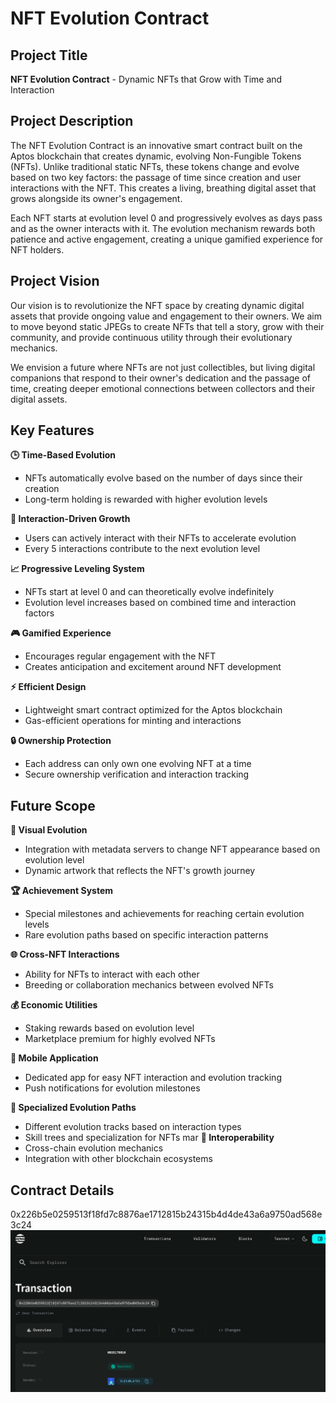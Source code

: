 # NFT Evolution Contract

## Project Title
**NFT Evolution Contract** - Dynamic NFTs that Grow with Time and Interaction

## Project Description
The NFT Evolution Contract is an innovative smart contract built on the Aptos blockchain that creates dynamic, evolving Non-Fungible Tokens (NFTs). Unlike traditional static NFTs, these tokens change and evolve based on two key factors: the passage of time since creation and user interactions with the NFT. This creates a living, breathing digital asset that grows alongside its owner's engagement.

Each NFT starts at evolution level 0 and progressively evolves as days pass and as the owner interacts with it. The evolution mechanism rewards both patience and active engagement, creating a unique gamified experience for NFT holders.

## Project Vision
Our vision is to revolutionize the NFT space by creating dynamic digital assets that provide ongoing value and engagement to their owners. We aim to move beyond static JPEGs to create NFTs that tell a story, grow with their community, and provide continuous utility through their evolutionary mechanics.

We envision a future where NFTs are not just collectibles, but living digital companions that respond to their owner's dedication and the passage of time, creating deeper emotional connections between collectors and their digital assets.

## Key Features

**🕒 Time-Based Evolution**
- NFTs automatically evolve based on the number of days since their creation
- Long-term holding is rewarded with higher evolution levels

**🤝 Interaction-Driven Growth**
- Users can actively interact with their NFTs to accelerate evolution
- Every 5 interactions contribute to the next evolution level

**📈 Progressive Leveling System**
- NFTs start at level 0 and can theoretically evolve indefinitely
- Evolution level increases based on combined time and interaction factors

**🎮 Gamified Experience**
- Encourages regular engagement with the NFT
- Creates anticipation and excitement around NFT development

**⚡ Efficient Design**
- Lightweight smart contract optimized for the Aptos blockchain
- Gas-efficient operations for minting and interactions

**🔒 Ownership Protection**
- Each address can only own one evolving NFT at a time
- Secure ownership verification and interaction tracking

## Future Scope

**🎨 Visual Evolution**
- Integration with metadata servers to change NFT appearance based on evolution level
- Dynamic artwork that reflects the NFT's growth journey

**🏆 Achievement System**
- Special milestones and achievements for reaching certain evolution levels
- Rare evolution paths based on specific interaction patterns

**🌐 Cross-NFT Interactions**
- Ability for NFTs to interact with each other
- Breeding or collaboration mechanics between evolved NFTs

**💰 Economic Utilities**
- Staking rewards based on evolution level
- Marketplace premium for highly evolved NFTs

**📱 Mobile Application**
- Dedicated app for easy NFT interaction and evolution tracking
- Push notifications for evolution milestones

**🎯 Specialized Evolution Paths**
- Different evolution tracks based on interaction types
- Skill trees and specialization for NFTs
mar
**🔗 Interoperability**
- Cross-chain evolution mechanics
- Integration with other blockchain ecosystems

## Contract Details
0x226b5e0259513f18fd7c8876ae1712815b24315b4d4de43a6a9750ad568e3c24
![alt text](image.png)
